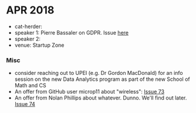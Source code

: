 
# APR 2018

- cat-herder: 
- speaker 1: Pierre Bassaler on GDPR. Issue [here](https://github.com/peidevs/Event_Resources/issues/77)
- speaker 2:
- venue: Startup Zone 

### Misc

* consider reaching out to UPEI (e.g. Dr Gordon MacDonald) for an info session on the new Data Analytics program as part of the new School of Math and CS
* An offer from GitHub user microp11 about "wireless": [Issue 73](https://github.com/peidevs/Event_Resources/issues/73)
* An offer from Nolan Phillips about whatever. Dunno. We'll find out later. [Issue 74](https://github.com/peidevs/Event_Resources/issues/74)
